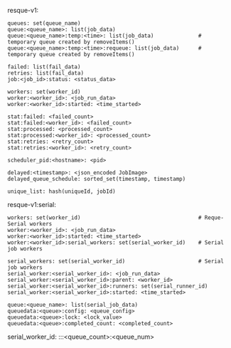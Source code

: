 resque-v1:
    
    queues: set(queue_name)
    queue:<queue_name>: list(job_data)
    queue:<queue_name>:temp:<time>: list(job_data)              # temporary queue created by removeItems()
    queue:<queue_name>:temp:<time>:requeue: list(job_data)      # temporary queue created by removeItems()
    
    failed: list(fail_data)
    retries: list(fail_data)
    job:<job_id>:status: <status_data>
    
    workers: set(worker_id)
    worker:<worker_id>: <job_run_data>
    worker:<worker_id>:started: <time_started>
    
    stat:failed: <failed_count>
    stat:failed:<worker_id>: <failed_count>
    stat:processed: <processed_count>
    stat:processed:<worker_id>: <processed_count>
    stat:retries: <retry_count>
    stat:retries:<worker_id>: <retry_count>
    
    scheduler_pid:<hostname>: <pid>
    
    delayed:<timestamp>: <json_encoded JobImage>
    delayed_queue_schedule: sorted_set(timestamp, timestamp)
    
    unique_list: hash(uniqueId, jobId)
    
resque-v1:serial:
    
    workers: set(worker_id)                                     # Reque-Serial workers
    worker:<worker_id>: <job_run_data>
    worker:<worker_id>:started: <time_started>
    worker:<worker_id>:serial_workers: set(serial_worker_id)    # Serial job workers
    
    serial_workers: set(serial_worker_id)                       # Serial job workers
    serial_worker:<serial_worker_id>: <job_run_data>
    serial_worker:<serial_worker_id>:parent: <worker_id>
    serial_worker:<serial_worker_id>:runners: set(serial_runner_id)
    serial_worker:<serial_worker_id>:started: <time_started>
    
    queue:<queue_name>: list(serial_job_data)
    queuedata:<queue>:config: <queue_config>
    queuedata:<queue>:lock: <lock_value>
    queuedata:<queue>:completed_count: <completed_count>

serial_worker_id: <hostname>:<pid>:<queue>:<queue_count>:<queue_num>